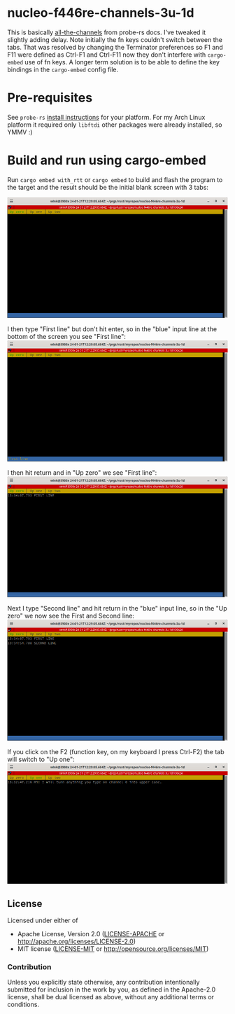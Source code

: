 # nucleo-f446re-channels-3u-1d

This is basically [all-the-channels](https://probe.rs/docs/tools/cargo-embed/#all-the-channels!)
from probe-rs docs. I've tweaked it slightly adding delay. Note initially the
fn keys couldn't switch between the tabs. That was resolved by changing the
Terminator preferences so F1 and F11 were defined as Ctrl-F1 and Ctrl-F11 now
they don't interfere with `cargo-embed` use of fn keys. A longer term solution
is to be able to define the key bindings in the `cargo-embed` config file.

# Pre-requisites

See `probe-rs`
[install instructions](https://probe.rs/docs/getting-started/installation/) for your platform. For my Arch Linux platform it required only `libftdi` other
packages were already installed, so YMMV :)

# Build and run using cargo-embed

Run `cargo embed with_rtt` or `cargo embed` to build and flash
the program to the target and the result should be the initial
blank screen with 3 tabs:

![cargo-embed with_rtt initial screen](Up-zero-initial-screen.png)

I then type "First line" but don't hit enter, so in the "blue" input line
at the bottom of the screen you see "First line":
![cargo-embed with_rtt up zero typed frist line no return](Up-zero-typed-first-line-no-return.png)

I then hit return and in "Up zero" we see "First line":
![cargo-embed with_rtt up zero frist line](Up-zero-first-line.png)

Next I type "Second line" and hit return in the "blue" input line, so in the "Up zero" we now
see the First and Second line:
![cargo-embed with_rtt up zero second line](Up-zero-second-line.png)

If you click on the F2 (function key, on my keyboard I press Ctrl-F2) the tab will switch to "Up one":
![cargo-embed with_rtt up one](Up-one.png)

## License

Licensed under either of

- Apache License, Version 2.0 ([LICENSE-APACHE](LICENSE-APACHE) or http://apache.org/licenses/LICENSE-2.0)
- MIT license ([LICENSE-MIT](LICENSE-MIT) or http://opensource.org/licenses/MIT)

### Contribution

Unless you explicitly state otherwise, any contribution intentionally submitted
for inclusion in the work by you, as defined in the Apache-2.0 license, shall
be dual licensed as above, without any additional terms or conditions.
